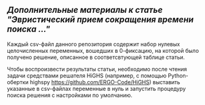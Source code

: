 ## *Дополнительные материалы к статье "Эвристический прием сокращения времени поиска ..."*

Каждый csv-файл данного репозитория содержит набор нулевых целочисленных переменных, вошедших в 0-фиксацию, на которой было получено решение, описанное в соответсвтующей таблице статьи.

Чтобы воспроизвести результаты статьи, необходимо после чтения задачи средствами решателя HiGHS (например, с помощью Python-обертки highspy https://github.com/ERGO-Code/HiGHS) выставить указанные в csv-файлах переменные в нуль и запустить процедуру поиска решения с настройками по умолчанию.

